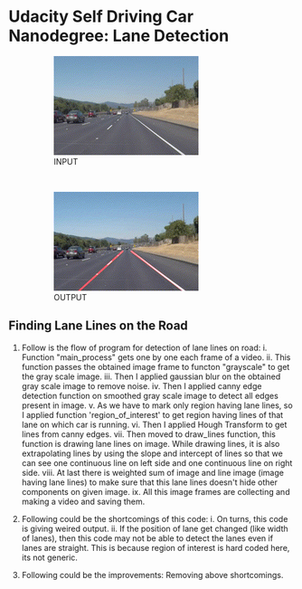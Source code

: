 # Udacity Self Driving Car Nanodegree: Lane Detection

<p align="center">
<figure>
<figure>
<img src="https://github.com/sansinghsanjay/udacity_self_driving_car_lane_detection/blob/master/sample_input_output/sample_input.gif"> <figcaption>INPUT</figcaption>
</figure>
&nbsp &nbsp &nbsp &nbsp &nbsp &nbsp &nbsp &nbsp
<figure>
<img src="https://github.com/sansinghsanjay/udacity_self_driving_car_lane_detection/blob/master/sample_input_output/sample_output.gif"> <figcaption>OUTPUT</figcaption>
</figure>
</figure>
</p>

## Finding Lane Lines on the Road

1. Follow is the flow of program for detection of lane lines on road:
	i. Function "main_process" gets one by one each frame of a video.
	ii. This function passes the obtained image frame to functon "grayscale" to get the gray scale image.
	iii. Then I applied gaussian blur on the obtained gray scale image to remove noise.
	iv. Then I applied canny edge detection function on smoothed gray scale image to detect all edges present in image.
	v. As we have to mark only region having lane lines, so I applied function 'region_of_interest' to get region having lines of that lane on which car is running.
	vi. Then I applied Hough Transform to get lines from canny edges.
	vii. Then moved to draw_lines function, this function is drawing lane lines on image. While drawing lines, it is also extrapolating lines by using the slope and intercept of lines so that we can see one continuous line on left side and one continuous line on right side.
	viii. At last there is weighted sum of image and line image (image having lane lines) to make sure that this lane lines doesn't hide other components on given image.
	ix. All this image frames are collecting and making a video and saving them.

2. Following could be the shortcomings of this code:
	i. On turns, this code is giving weired output.
	ii. If the position of lane get changed (like width of lanes), then this code may not be able to detect the lanes even if lanes are straight. This is because region of interest is hard coded here, its not generic.

3. Following could be the improvements: Removing above shortcomings.
